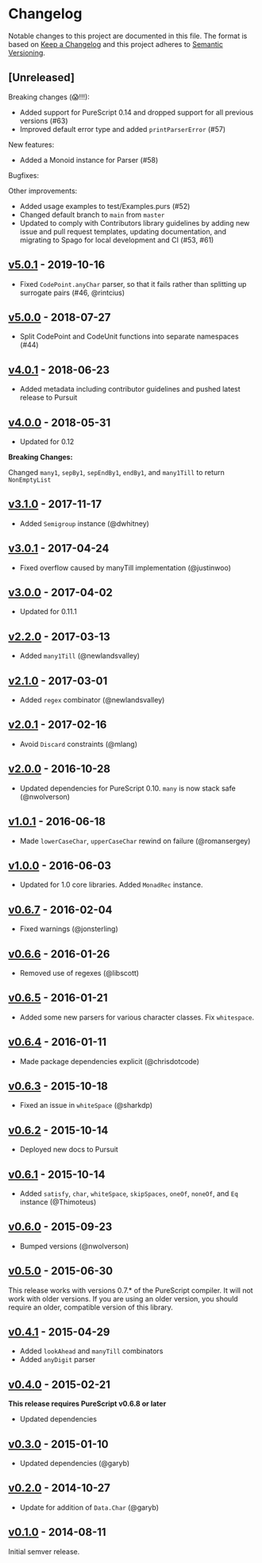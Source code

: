 # Changelog

Notable changes to this project are documented in this file. The format is based on [Keep a Changelog](https://keepachangelog.com/en/1.0.0/) and this project adheres to [Semantic Versioning](https://semver.org/spec/v2.0.0.html).

## [Unreleased]

Breaking changes (😱!!!):
- Added support for PureScript 0.14 and dropped support for all previous versions (#63)
- Improved default error type and added `printParserError` (#57)

New features:
- Added a Monoid instance for Parser (#58)

Bugfixes:

Other improvements:
- Added usage examples to test/Examples.purs (#52)
- Changed default branch to `main` from `master`
- Updated to comply with Contributors library guidelines by adding new issue and pull request templates, updating documentation, and migrating to Spago for local development and CI (#53, #61)

## [v5.0.1](https://github.com/purescript-contrib/purescript-string-parsers/releases/tag/v5.0.1) - 2019-10-16

- Fixed `CodePoint.anyChar` parser, so that it fails rather than splitting up surrogate pairs (#46, @rintcius)

## [v5.0.0](https://github.com/purescript-contrib/purescript-string-parsers/releases/tag/v5.0.0) - 2018-07-27

- Split CodePoint and CodeUnit functions into separate namespaces (#44)

## [v4.0.1](https://github.com/purescript-contrib/purescript-string-parsers/releases/tag/v4.0.1) - 2018-06-23

- Added metadata including contributor guidelines and pushed latest release to Pursuit

## [v4.0.0](https://github.com/purescript-contrib/purescript-string-parsers/releases/tag/v4.0.0) - 2018-05-31

- Updated for 0.12

**Breaking Changes:**

Changed `many1`, `sepBy1`, `sepEndBy1`, `endBy1`, and `many1Till` to return `NonEmptyList`

## [v3.1.0](https://github.com/purescript-contrib/purescript-string-parsers/releases/tag/v3.1.0) - 2017-11-17

- Added `Semigroup` instance (@dwhitney)

## [v3.0.1](https://github.com/purescript-contrib/purescript-string-parsers/releases/tag/v3.0.1) - 2017-04-24

- Fixed overflow caused by manyTill implementation (@justinwoo)

## [v3.0.0](https://github.com/purescript-contrib/purescript-string-parsers/releases/tag/v3.0.0) - 2017-04-02

- Updated for 0.11.1

## [v2.2.0](https://github.com/purescript-contrib/purescript-string-parsers/releases/tag/v2.2.0) - 2017-03-13

- Added `many1Till` (@newlandsvalley)

## [v2.1.0](https://github.com/purescript-contrib/purescript-string-parsers/releases/tag/v2.1.0) - 2017-03-01

- Added `regex` combinator (@newlandsvalley)

## [v2.0.1](https://github.com/purescript-contrib/purescript-string-parsers/releases/tag/v2.0.1) - 2017-02-16

- Avoid `Discard` constraints (@mlang)

## [v2.0.0](https://github.com/purescript-contrib/purescript-string-parsers/releases/tag/v2.0.0) - 2016-10-28

- Updated dependencies for PureScript 0.10. `many` is now stack safe (@nwolverson)

## [v1.0.1](https://github.com/purescript-contrib/purescript-string-parsers/releases/tag/v1.0.1) - 2016-06-18

- Made `lowerCaseChar`, `upperCaseChar` rewind on failure (@romansergey)

## [v1.0.0](https://github.com/purescript-contrib/purescript-string-parsers/releases/tag/v1.0.0) - 2016-06-03

- Updated for 1.0 core libraries. Added `MonadRec` instance.

## [v0.6.7](https://github.com/purescript-contrib/purescript-string-parsers/releases/tag/v0.6.7) - 2016-02-04

- Fixed warnings (@jonsterling)

## [v0.6.6](https://github.com/purescript-contrib/purescript-string-parsers/releases/tag/v0.6.6) - 2016-01-26

- Removed use of regexes (@libscott)

## [v0.6.5](https://github.com/purescript-contrib/purescript-string-parsers/releases/tag/v0.6.5) - 2016-01-21

- Added some new parsers for various character classes. Fix `whitespace`.

## [v0.6.4](https://github.com/purescript-contrib/purescript-string-parsers/releases/tag/v0.6.4) - 2016-01-11

- Made package dependencies explicit (@chrisdotcode)

## [v0.6.3](https://github.com/purescript-contrib/purescript-string-parsers/releases/tag/v0.6.3) - 2015-10-18

- Fixed an issue in `whiteSpace` (@sharkdp)

## [v0.6.2](https://github.com/purescript-contrib/purescript-string-parsers/releases/tag/v0.6.2) - 2015-10-14

- Deployed new docs to Pursuit

## [v0.6.1](https://github.com/purescript-contrib/purescript-string-parsers/releases/tag/v0.6.1) - 2015-10-14

- Added `satisfy`, `char`, `whiteSpace`, `skipSpaces`, `oneOf`, `noneOf`, and `Eq` instance (@Thimoteus)

## [v0.6.0](https://github.com/purescript-contrib/purescript-string-parsers/releases/tag/v0.6.0) - 2015-09-23

- Bumped versions (@nwolverson)

## [v0.5.0](https://github.com/purescript-contrib/purescript-string-parsers/releases/tag/v0.5.0) - 2015-06-30

This release works with versions 0.7.\* of the PureScript compiler. It will not work with older versions. If you are using an older version, you should require an older, compatible version of this library.

## [v0.4.1](https://github.com/purescript-contrib/purescript-string-parsers/releases/tag/v0.4.1) - 2015-04-29

- Added `lookAhead` and `manyTill` combinators
- Added `anyDigit` parser

## [v0.4.0](https://github.com/purescript-contrib/purescript-string-parsers/releases/tag/v0.4.0) - 2015-02-21

**This release requires PureScript v0.6.8 or later**
- Updated dependencies

## [v0.3.0](https://github.com/purescript-contrib/purescript-string-parsers/releases/tag/v0.3.0) - 2015-01-10

- Updated dependencies (@garyb)

## [v0.2.0](https://github.com/purescript-contrib/purescript-string-parsers/releases/tag/v0.2.0) - 2014-10-27

- Update for addition of `Data.Char` (@garyb)

## [v0.1.0](https://github.com/purescript-contrib/purescript-string-parsers/releases/tag/v0.1.0) - 2014-08-11

Initial semver release.
